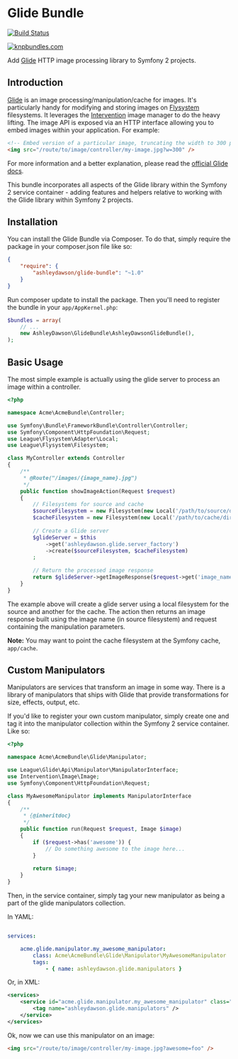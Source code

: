 Glide Bundle
============

[![Build Status](https://travis-ci.org/AshleyDawson/GlideBundle.svg)](https://travis-ci.org/AshleyDawson/GlideBundle)

[![knpbundles.com](http://knpbundles.com/AshleyDawson/GlideBundle/badge-short)](http://knpbundles.com/AshleyDawson/GlideBundle)

Add [Glide](http://glide.thephpleague.com/) HTTP image processing library to Symfony 2 projects.

Introduction
------------

[Glide](http://glide.thephpleague.com/) is an image processing/manipulation/cache for images. It's particularly handy for
modifying and storing images on [Flysystem](https://github.com/thephpleague/flysystem) filesystems. It leverages the 
[Intervention](http://image.intervention.io/) image manager to do the heavy lifting. The image API is exposed via an HTTP 
interface allowing you to embed images within your application. For example:

```html
<!-- Embed version of a particular image, truncating the width to 300 pixels -->
<img src="/route/to/image/controller/my-image.jpg?w=300" />
```

For more information and a better explanation, please read the [official Glide docs](http://glide.thephpleague.com/).

This bundle incorporates all aspects of the Glide library within the Symfony 2 service container - adding features and helpers
relative to working with the Glide library within Symfony 2 projects.

Installation
------------

You can install the Glide Bundle via Composer. To do that, simply require the package in your composer.json file like so:

```json
{
    "require": {
        "ashleydawson/glide-bundle": "~1.0"
    }
}
```

Run composer update to install the package. Then you'll need to register the bundle in your `app/AppKernel.php`:

```php
$bundles = array(
    // ...
    new AshleyDawson\GlideBundle\AshleyDawsonGlideBundle(),
);
```

Basic Usage
-----------

The most simple example is actually using the glide server to process an image within a controller.

```php
<?php

namespace Acme\AcmeBundle\Controller;

use Symfony\Bundle\FrameworkBundle\Controller\Controller;
use Symfony\Component\HttpFoundation\Request;
use League\Flysystem\Adapter\Local;
use League\Flysystem\Filesystem;

class MyController extends Controller
{
    /**
     * @Route("/images/{image_name}.jpg")
     */
    public function showImageAction(Request $request)
    {
        // Filesystems for source and cache
        $sourceFilesystem = new Filesystem(new Local('/path/to/source/dir'));
        $cacheFilesystem = new Filesystem(new Local('/path/to/cache/dir'));
    
        // Create a Glide server
        $glideServer = $this
            ->get('ashleydawson.glide.server_factory')
            ->create($sourceFilesystem, $cacheFilesystem)
        ;
        
        // Return the processed image response
        return $glideServer->getImageResponse($request->get('image_name'), $request);
    }
}
```

The example above will create a glide server using a local filesystem for the source and another for the cache. The action
then returns an image response built using the image name (in source filesystem) and request containing the manipulation
parameters.

**Note:** You may want to point the cache filesystem at the Symfony cache, `app/cache`.

Custom Manipulators
-------------------

Manipulators are services that transform an image in some way. There is a library of manipulators that ships with Glide
that provide transformations for size, effects, output, etc.

If you'd like to register your own custom manipulator, simply create one and tag it into the manipulator collection within
the Symfony 2 service container. Like so:

```php
<?php

namespace Acme\AcmeBundle\Glide\Manipulator;

use League\Glide\Api\Manipulator\ManipulatorInterface;
use Intervention\Image\Image;
use Symfony\Component\HttpFoundation\Request;

class MyAwesomeManipulator implements ManipulatorInterface
{
    /**
     * {@inheritdoc}
     */
    public function run(Request $request, Image $image)
    {
        if ($request->has('awesome')) {
            // Do something awesome to the image here...    
        }
    
        return $image;
    }
}
```

Then, in the service container, simply tag your new manipulator as being a part of the glide manipulators collection.

In YAML:

```yml

services:

    acme.glide.manipulator.my_awesome_manipulator:
        class: Acme\AcmeBundle\Glide\Manipulator\MyAwesomeManipulator
        tags:
            - { name: ashleydawson.glide.manipulators }

```

Or, in XML:

```xml
<services>
    <service id="acme.glide.manipulator.my_awesome_manipulator" class="Acme\AcmeBundle\Glide\Manipulator\MyAwesomeManipulator">
        <tag name="ashleydawson.glide.manipulators" />
    </service>
</services>
```

Ok, now we can use this manipulator on an image:

```html
<img src="/route/to/image/controller/my-image.jpg?awesome=foo" />
```
